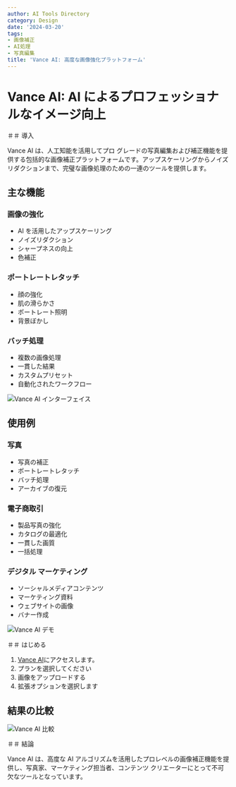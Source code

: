 ```yaml
---
author: AI Tools Directory
category: Design
date: '2024-03-20'
tags:
- 画像補正
- AI処理
- 写真編集
title: 'Vance AI: 高度な画像強化プラットフォーム'
---
```


# Vance AI: AI によるプロフェッショナルなイメージ向上

＃＃ 導入

Vance AI は、人工知能を活用してプロ グレードの写真編集および補正機能を提供する包括的な画像補正プラットフォームです。アップスケーリングからノイズリダクションまで、完璧な画像処理のための一連のツールを提供します。

## 主な機能

### 画像の強化
- AI を活用したアップスケーリング
- ノイズリダクション
- シャープネスの向上
- 色補正

### ポートレートレタッチ
- 顔の強化
- 肌の滑らかさ
- ポートレート照明
- 背景ぼかし

### バッチ処理
- 複数の画像処理
- 一貫した結果
- カスタムプリセット
- 自動化されたワークフロー

![Vance AI インターフェイス](/imgs/vanceai/interface.jpg)

## 使用例

### 写真
- 写真の補正
- ポートレートレタッチ
- バッチ処理
- アーカイブの復元

### 電子商取引
- 製品写真の強化
- カタログの最適化
- 一貫した画質
- 一括処理

### デジタル マーケティング
- ソーシャルメディアコンテンツ
- マーケティング資料
- ウェブサイトの画像
- バナー作成

![Vance AI デモ](/imgs/vanceai/demo.jpg)

＃＃ はじめる

1. [Vance AI](https://vanceai.com)にアクセスします。
2. プランを選択してください
3. 画像をアップロードする
4. 拡張オプションを選択します

## 結果の比較

![Vance AI 比較](/imgs/vanceai/comparison.jpg)

＃＃ 結論

Vance AI は、高度な AI アルゴリズムを活用したプロレベルの画像補正機能を提供し、写真家、マーケティング担当者、コンテンツ クリエーターにとって不可欠なツールとなっています。